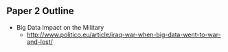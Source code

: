 ## Paper 2 Outline ## 
* Big Data Impact on the Military
  * http://www.politico.eu/article/iraq-war-when-big-data-went-to-war-and-lost/
